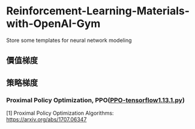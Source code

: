 # Reinforcement-Learning-Materials-with-OpenAI-Gym
Store some templates for neural network modeling

## 價值梯度

## 策略梯度
### Proximal Policy Optimization, PPO([PPO-tensorflow1.13.1.py](#code))
[1] Proximal Policy Optimization Algorithms: https://arxiv.org/abs/1707.06347
